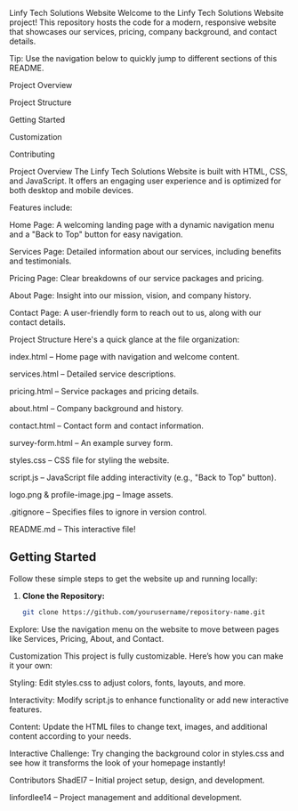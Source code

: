 Linfy Tech Solutions Website
Welcome to the Linfy Tech Solutions Website project! This repository hosts the code for a modern, responsive website that showcases our services, pricing, company background, and contact details.

Tip: Use the navigation below to quickly jump to different sections of this README.

Project Overview

Project Structure

Getting Started

Customization

Contributing

Project Overview
The Linfy Tech Solutions Website is built with HTML, CSS, and JavaScript. It offers an engaging user experience and is optimized for both desktop and mobile devices.

Features include:

Home Page:
A welcoming landing page with a dynamic navigation menu and a "Back to Top" button for easy navigation.

Services Page:
Detailed information about our services, including benefits and testimonials.

Pricing Page:
Clear breakdowns of our service packages and pricing.

About Page:
Insight into our mission, vision, and company history.

Contact Page:
A user-friendly form to reach out to us, along with our contact details.

Project Structure
Here's a quick glance at the file organization:

index.html – Home page with navigation and welcome content.

services.html – Detailed service descriptions.

pricing.html – Service packages and pricing details.

about.html – Company background and history.

contact.html – Contact form and contact information.

survey-form.html – An example survey form.

styles.css – CSS file for styling the website.

script.js – JavaScript file adding interactivity (e.g., "Back to Top" button).

logo.png & profile-image.jpg – Image assets.

.gitignore – Specifies files to ignore in version control.

README.md – This interactive file!


## Getting Started

Follow these simple steps to get the website up and running locally:

1. **Clone the Repository:**
   ```bash
   git clone https://github.com/yourusername/repository-name.git

Explore:
Use the navigation menu on the website to move between pages like Services, Pricing, About, and Contact.

Customization
This project is fully customizable. Here’s how you can make it your own:

Styling:
Edit styles.css to adjust colors, fonts, layouts, and more.

Interactivity:
Modify script.js to enhance functionality or add new interactive features.

Content:
Update the HTML files to change text, images, and additional content according to your needs.

Interactive Challenge:
Try changing the background color in styles.css and see how it transforms the look of your homepage instantly!



Contributors
ShadEl7 – Initial project setup, design, and development.

linfordlee14 – Project management and additional development.

